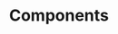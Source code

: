 ---
title: "Components"
linkTitle: Components
weight: 120
description: >
  The components are building blocks of the Fireactjs framework.
---